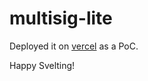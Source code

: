 # multisig-lite

[vercel]: https://multisig-lite.vercel.app/

Deployed it on [vercel] as a PoC.

Happy Svelting!
